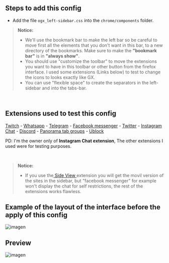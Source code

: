 ## Steps to add this config

- Add the file <code>ogx_left-sidebar.css</code> into the <code>chrome/components</code> folder.</li></ul>
  
><p><b>Notice:</b></br><ul><li>We'll use the bookmark bar to make the left bar so be careful to move first all the elements that you don't want in this bar, to a new directory of the bookmarks. Make sure to make the <b>"bookmark bar"</b> is in <b>"always show"</b>.</li><li>You should use "customize the toolbar" to move the extensions you want to have in this toolbar or other button from the firefox interface. I used some extensions (Links below) to test to change the icons to looks exactly like GX.</li><li>You can use "flexible space" to create the separators in the left-sidebar and into the tabs-bar.</li></ul></p>
</br>

## Extensions used to test this config

[Twitch](https://addons.mozilla.org/es/firefox/addon/twitch-live-channels/) - 
[Whatsapp](https://addons.mozilla.org/es/firefox/addon/whatsapp-within-sidebar/) - 
[Telegram](https://addons.mozilla.org/es/firefox/addon/telegram-in-sidebar/) -
[Facebook messenger](https://addons.mozilla.org/es/firefox/addon/messenger-sidebar-with-toolbar/) - 
[Twitter](https://addons.mozilla.org/es/firefox/addon/twitter-as-a-sidebar/) -
[Instagram Chat](https://addons.mozilla.org/es/firefox/addon/instagram-chat-in-sidebar/) -
[Discord](https://addons.mozilla.org/es/firefox/addon/discord-in-sidebar/) -
[Panorama tab groups](https://addons.mozilla.org/es/firefox/addon/panorama-tab-groups/) - 
[Ublock](https://addons.mozilla.org/es/firefox/addon/ublock-origin/) </br>


<p>PD: I'm the owner only of <b>Instagram Chat extension</b>, The other extensions I used were for testing purposes.</p></br>

><p><b>Notice:</b></br><ul><li>If you use the<a href="https://addons.mozilla.org/es/firefox/addon/side-view/"> Side View </a>extension you will get the movil version of the sites in the sidebar, but "facebook messenger" for example won't display the chat for self restrictions, the rest of the extensions works flawless.</li></ul></p>

## Example of the layout of the interface before the apply of this config

![imagen](https://user-images.githubusercontent.com/22057609/235777416-6a17f63a-4443-4c34-8856-77374a4f08a7.png)

## Preview

![imagen](https://user-images.githubusercontent.com/22057609/235786441-1199844a-fc5a-44e1-8369-aad7faca393f.png)
